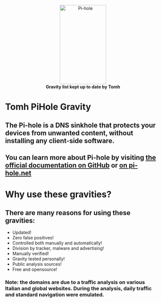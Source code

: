 <p align="center">
<a href="https://pi-hole.net"><img src="https://pi-hole.github.io/graphics/Vortex/Vortex_with_text.png" width="150" height="255" alt="Pi-hole"/></a><br/>
<b>Gravity list kept up to date by Tomh</b><br/>
</p>

# Tomh PiHole Gravity
## The Pi-hole is a DNS sinkhole that protects your devices from unwanted content, without installing any client-side software.
## You can learn more about Pi-hole by visiting [the official documentation on GitHub](https://github.com/pi-hole/pi-hole) or [on pi-hole.net](https://pihole.net)
# Why use these gravities?
## There are many reasons for using these gravities: 
* Updated!
* Zero false positives!
* Controlled both manually and automatically!
* Division by tracker, malware and advertising!
* Manually verified!
* Gravity tested personally!
* Public analysis sources!
* Free and opensource!
### Note: the domains are due to a traffic analysis on various Italian and global websites. During the analysis, daily traffic and standard navigation were emulated.